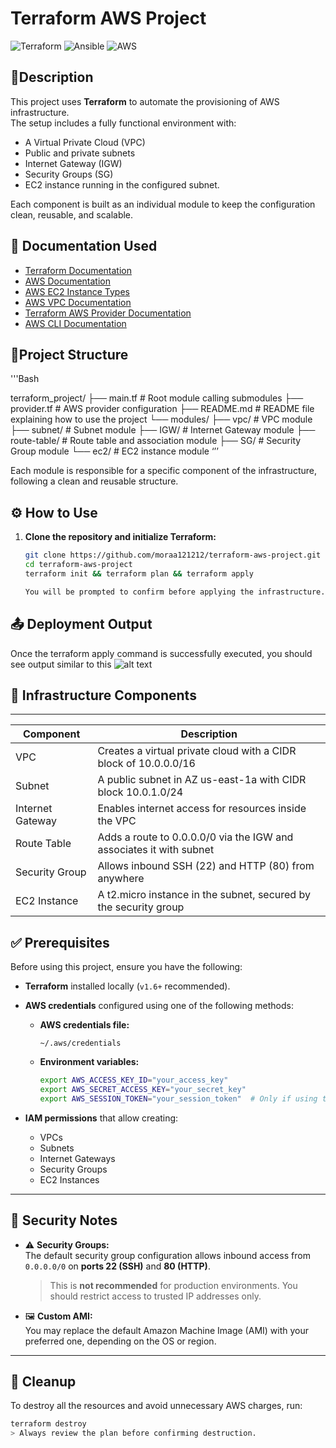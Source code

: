 # Terraform AWS Project

![Terraform](https://img.shields.io/badge/Terraform-v1.6+-623CE4?logo=terraform&logoColor=white&style=for-the-badge)
![Ansible](https://img.shields.io/badge/Ansible-Automation-black?logo=ansible&logoColor=white&style=for-the-badge)
![AWS](https://img.shields.io/badge/AWS-Cloud-orange?logo=amazon-aws&logoColor=white&style=for-the-badge)

## 📌Description

This project uses **Terraform** to automate the provisioning of AWS infrastructure.  
The setup includes a fully functional environment with:
- A Virtual Private Cloud (VPC)
- Public and private subnets
- Internet Gateway (IGW)
- Security Groups (SG)
- EC2 instance running in the configured subnet.
 
Each component is built as an individual module to keep the configuration clean, reusable, and scalable.
## 📘 Documentation Used

- [Terraform Documentation](https://www.terraform.io/docs) 
- [AWS Documentation](https://docs.aws.amazon.com/) 
- [AWS EC2 Instance Types](https://aws.amazon.com/ec2/instance-types/) 
- [AWS VPC Documentation](https://docs.aws.amazon.com/vpc/latest/userguide/) 
- [Terraform AWS Provider Documentation](https://registry.terraform.io/providers/hashicorp/aws/latest/docs) 
- [AWS CLI Documentation](https://docs.aws.amazon.com/cli/latest/userguide/)

## 📁Project Structure
'''Bash

terraform_project/
├── main.tf           # Root module calling submodules
├── provider.tf       # AWS provider configuration
├── README.md         # README file explaining how to use the project
└── modules/
    ├── vpc/          # VPC module
    ├── subnet/       # Subnet module
    ├── IGW/          # Internet Gateway module
    ├── route-table/  # Route table and association module
    ├── SG/           # Security Group module
    └── ec2/          # EC2 instance module
‘’’


Each module is responsible for a specific component of the infrastructure, following a clean and reusable structure.

## ⚙️ How to Use

1. **Clone the repository and initialize Terraform:**

   ```bash
   git clone https://github.com/moraa121212/terraform-aws-project.git
   cd terraform-aws-project
   terraform init && terraform plan && terraform apply

   You will be prompted to confirm before applying the infrastructure. Type yes to proceed.

## 📤 Deployment Output

Once the terraform apply command is successfully executed, you should see output similar to this
![alt text](<WhatsApp Image 2025-04-19 at 19.36.33_de2cc805.jpg>)

## 🧱 Infrastructure Components
______________________________________________________________________________________________
| Component        | Description                                                           |
|------------------|-----------------------------------------------------------------------|
| VPC              | Creates a virtual private cloud with a CIDR block of 10.0.0.0/16     |
| Subnet           | A public subnet in AZ us-east-1a with CIDR block 10.0.1.0/24         |
| Internet Gateway | Enables internet access for resources inside the VPC                |
| Route Table      | Adds a route to 0.0.0.0/0 via the IGW and associates it with subnet |
| Security Group   | Allows inbound SSH (22) and HTTP (80) from anywhere                 |
| EC2 Instance     | A t2.micro instance in the subnet, secured by the security group     |



## ✅ Prerequisites

Before using this project, ensure you have the following:

- **Terraform** installed locally (`v1.6+` recommended).
- **AWS credentials** configured using one of the following methods:
  
  - **AWS credentials file:**
    ```
    ~/.aws/credentials
    ```
  
  - **Environment variables:**
    ```bash
    export AWS_ACCESS_KEY_ID="your_access_key"
    export AWS_SECRET_ACCESS_KEY="your_secret_key"
    export AWS_SESSION_TOKEN="your_session_token"  # Only if using temporary credentials
    ```

- **IAM permissions** that allow creating:
  - VPCs
  - Subnets
  - Internet Gateways
  - Security Groups
  - EC2 Instances

---

## 🔐 Security Notes

- ⚠️ **Security Groups:**  
  The default security group configuration allows inbound access from `0.0.0.0/0` on **ports 22 (SSH)** and **80 (HTTP)**.  
  > This is **not recommended** for production environments. You should restrict access to trusted IP addresses only.

- 🖼️ **Custom AMI:**  
  You may replace the default Amazon Machine Image (AMI) with your preferred one, depending on the OS or region.

---

## 🧹 Cleanup

To destroy all the resources and avoid unnecessary AWS charges, run:

```bash
terraform destroy
> Always review the plan before confirming destruction.

